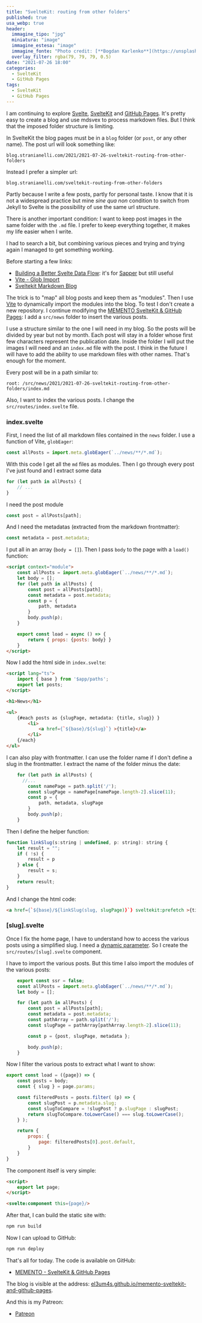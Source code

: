 ```yaml
---
title: "SvelteKit: routing from other folders"
published: true
usa_webp: true
header:
  immagine_tipo: "jpg"
  miniatura: "image"
  immagine_estesa: "image"
  immagine_fonte: "Photo credit: [**Bogdan Karlenko**](https://unsplash.com/@bogdan_karlenko)"
  overlay_filter: rgba(79, 79, 79, 0.5)
date: "2021-07-26 18:00"
categories:
  - SvelteKit
  - GitHub Pages
tags:
  - SvelteKit
  - GitHub Pages
---
```


I am continuing to explore [Svelte](https://svelte.dev/), [SvelteKit](https://kit.svelte.dev/) and [GitHub Pages](https://pages.github.com/). It's pretty easy to create a blog and use mdsvex to process markdown files. But I think that the imposed folder structure is limiting.

In SvelteKit the blog pages must be in a `blog` folder (or `post`, or any other name). The post url will look something like:

```
blog.stranianelli.com/2021/2021-07-26-sveltekit-routing-from-other-folders
```

Instead I prefer a simpler url:

```
blog.stranianelli.com/sveltekit-routing-from-other-folders
```

Partly because I write a few posts, partly for personal taste. I know that it is not a widespread practice but mine _sine qua non_ condition to switch from Jekyll to Svelte is the possibility of use the same url structure.

There is another important condition: I want to keep post images in the same folder with the `.md` file. I prefer to keep everything together, it makes my life easier when I write.

I had to search a bit, but combining various pieces and trying and trying again I managed to get something working.

Before starting a few links:

- [Building a Better Svelte Data Flow](https://www.ryanfiller.com/blog/building-a-better-svelte-data-flow): it's for [Sapper](https://sapper.svelte.dev/) but still useful
- [Vite - Glob Import](https://vitejs.dev/guide/features.html#glob-import)
- [Sveltekit Markdown Blog](https://www.youtube.com/playlist?list=PLm_Qt4aKpfKgonq1zwaCS6kOD-nbOKx7V)


The trick is to "map" all blog posts and keep them as "modules". Then I use [Vite](https://vitejs.dev/) to dynamically import the modules into the blog. To test I don't create a new repository. I continue modifying the [MEMENTO SvelteKit & GitHub Pages](https://github.com/el3um4s/memento-sveltekit-and-github-pages): I add a `src/news` folder to insert the various posts.

I use a structure similar to the one I will need in my blog. So the posts will be divided by year but not by month. Each post will stay in a folder whose first few characters represent the publication date. Inside the folder I will put the images I will need and an `index.md` file with the post. I think in the future I will have to add the ability to use markdown files with other names. That's enough for the moment.

Every post will be in a path similar to:

```
root: /src/news/2021/2021-07-26-sveltekit-routing-from-other-folders/index.md
```

Also, I want to index the various posts. I change the `src/routes/index.svelte` file.

### index.svelte

First, I need the list of all markdown files contained in the `news` folder. I use a function of Vite, `globEager`:

```js
const allPosts = import.meta.globEager(`../news/**/*.md`);
```

With this code I get all the `md` files as modules. Then I go through every post I've just found and I extract some data

``` js
for (let path in allPosts) {
    // ...
}
```

I need the post module

```js
const post = allPosts[path];
```

And I need the metadatas (extracted from the markdown frontmatter):

```js
const metadata = post.metadata;
```

I put all in an array (`body = []`). Then I pass `body` to the page with a `load()` function:

```html
<script context="module">
    const allPosts = import.meta.globEager(`../news/**/*.md`);
    let body = [];
    for (let path in allPosts) {
        const post = allPosts[path];
        const metadata = post.metadata;
        const p = {
            path, metadata
        }
        body.push(p); 
    }

    export const load = async () => {
        return { props: {posts: body} }
    }
</script>
```

Now I add the html side in `index.svelte`:

```html
<script lang="ts">
    import { base } from '$app/paths';
    export let posts;
</script>

<h1>News</h1>

<ul>
    {#each posts as {slugPage, metadata: {title, slug}} }
        <li>
            <a href={`${base}/${slug}`} >{title}</a>
        </li>
    {/each}
</ul>
```

I can also play with frontmatter. I can use the folder name if I don't define a slug in the frontmatter. I extract the name of the folder minus the date:

```js
    for (let path in allPosts) {
      //...
        const namePage = path.split('/');
        const slugPage = namePage[namePage.length-2].slice(11);
        const p = {
            path, metadata, slugPage
        }
        body.push(p); 
    }
```

Then I define the helper function:

```js
function linkSlug(s:string | undefined, p: string): string {
    let result = "";
    if ( !s) {
        result = p
    } else {
        result = s;
    }
    return result;
}
```

And I change the html code:

```html
<a href={`${base}/${linkSlug(slug, slugPage)}`} sveltekit:prefetch >{title}</a>
```

### [slug].svelte

Once I fix the home page, I have to understand how to access the various posts using a simplified slug. I need a [dynamic parameter](https://kit.svelte.dev/docs#routing-pages). So I create the `src/routes/[slug].svelte` component.

I have to import the various posts. But this time I also import the modules of the various posts:

```js
    export const ssr = false;
    const allPosts = import.meta.globEager(`../news/**/*.md`);
    let body = [];

    for (let path in allPosts) {
        const post = allPosts[path];
        const metadata = post.metadata;
        const pathArray = path.split('/');
        const slugPage = pathArray[pathArray.length-2].slice(11);

        const p = {post, slugPage, metadata };

        body.push(p);
    }
```

Now I filter the various posts to extract what I want to show:

```js
export const load = ({page}) => {
    const posts = body;
    const { slug } = page.params;

    const filteredPosts = posts.filter( (p) => {
        const slugPost = p.metadata.slug;
        const slugToCompare = !slugPost ? p.slugPage : slugPost;
        return slugToCompare.toLowerCase() === slug.toLowerCase();
    } );

    return {
        props: {
            page: filteredPosts[0].post.default,
        }
    }
}
```

The component itself is very simple:

```html
<script>
    export let page;
</script>

<svelte:component this={page}/>
```

After that, I can build the static site with:

```bash
npm run build
```

Now I can upload to GitHub:

```bash
npm run deploy
```

That's all for today. The code is available on GitHub:

- [MEMENTO - SvelteKit & GitHub Pages](https://github.com/el3um4s/memento-sveltekit-and-github-pages)

The blog is visible at the address: [el3um4s.github.io/memento-sveltekit-and-github-pages](https://el3um4s.github.io/memento-sveltekit-and-github-pages/).

And this is my Patreon:

- [Patreon](https://www.patreon.com/el3um4s)

